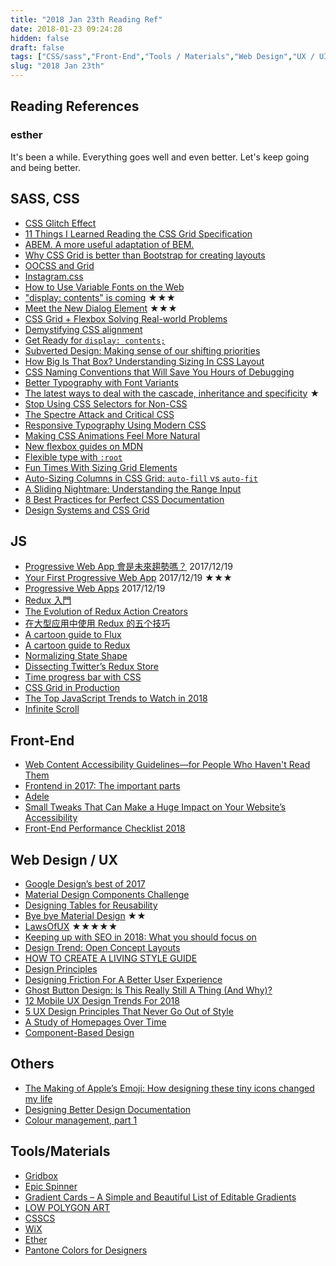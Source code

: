```yaml
---
title: "2018 Jan 23th Reading Ref"
date: 2018-01-23 09:24:28
hidden: false
draft: false
tags: ["CSS/sass","Front-End","Tools / Materials","Web Design","UX / UI"]
slug: "2018 Jan 23th"
---
```

## Reading References
### esther
It's been a while.
Everything goes well and even better.
Let's keep going and being better.

<!--more-->

## SASS, CSS
 - [CSS Glitch Effect](https://tympanus.net/codrops/2017/12/21/css-glitch-effect/)
 - [11 Things I Learned Reading the CSS Grid Specification](https://medium.freecodecamp.org/11-things-i-learned-reading-the-css-grid-specification-fb3983aa5e0)
 - [ABEM. A more useful adaptation of BEM.](https://css-tricks.com/abem-useful-adaptation-bem/)
 - [Why CSS Grid is better than Bootstrap for creating layouts](https://hackernoon.com/how-css-grid-beats-bootstrap-85d5881cf163)
 - [OOCSS and Grid](https://keithjgrant.com/posts/2017/12/oocss-and-grid/)
 - [Instagram.css](https://picturepan2.github.io/instagram.css/)
 - [How to Use Variable Fonts on the Web](https://webdesign.tutsplus.com/articles/how-to-use-variable-fonts-on-the-web--cms-30212)
 - ["display: contents" is coming](https://blogs.igalia.com/mrego/2018/01/11/display-contents-is-coming/) ★★★
 - [Meet the New Dialog Element](https://keithjgrant.com/posts/2018/meet-the-new-dialog-element/) ★★★
 - [CSS Grid + Flexbox Solving Real-world Problems](https://medium.com/@petermouland/css-grid-flexbox-solving-real-world-problems-1cce3ecb2b51)
 - [Demystifying CSS alignment](https://medium.com/@patrickbrosset/demystifying-css-alignment-2d3ea7a02a36)
 - [Get Ready for `display: contents;`](https://css-tricks.com/get-ready-for-display-contents/)
 - [Subverted Design: Making sense of our shifting priorities](http://joelcalifa.com/blog/subverted-design/)
 - [How Big Is That Box? Understanding Sizing In CSS Layout](https://www.smashingmagazine.com/2018/01/understanding-sizing-css-layout/)
 - [CSS Naming Conventions that Will Save You Hours of Debugging](https://medium.freecodecamp.org/css-naming-conventions-that-will-save-you-hours-of-debugging-35cea737d849)
 - [Better Typography with Font Variants](https://jonathan-harrell.com/better-typography-font-variants/)
 - [The latest ways to deal with the cascade, inheritance and specificity](https://css-tricks.com/latest-ways-deal-cascade-inheritance-specificity/) ★
 - [Stop Using CSS Selectors for Non-CSS](https://css-tricks.com/stop-using-css-selectors-non-css/)
 - [The Spectre Attack and Critical CSS](https://www.filamentgroup.com/lab/spectre-js-cookie.html)
 - [Responsive Typography Using Modern CSS](https://stevenloria.com/responsive-typography/)
 - [Making CSS Animations Feel More Natural](https://css-tricks.com/making-css-animations-feel-natural/)
 - [New flexbox guides on MDN](https://hacks.mozilla.org/2018/01/new-flexbox-guides-on-mdn/)
 - [Flexible type with `:root`](http://allthingssmitty.com/2016/12/05/flexible-type-using-root/)
 - [Fun Times With Sizing Grid Elements](https://css-tricks.com/fun-times-sizing-grid-elements/)
 - [Auto-Sizing Columns in CSS Grid: `auto-fill` vs `auto-fit`](https://css-tricks.com/auto-sizing-columns-css-grid-auto-fill-vs-auto-fit/)
 - [A Sliding Nightmare: Understanding the Range Input](https://css-tricks.com/sliding-nightmare-understanding-range-input/)
 - [8 Best Practices for Perfect CSS Documentation](https://webdesign.tutsplus.com/articles/css-documentation-best-practices--cms-30139)
 - [Design Systems and CSS Grid](https://24ways.org/2017/design-systems-and-css-grid/)


## JS
 - [Progressive Web App 會是未來趨勢嗎？](http://blog.techbridge.cc/2016/07/23/progressive-web-app/) 2017/12/19
 - [Your First Progressive Web App](https://developers.google.com/web/fundamentals/codelabs/your-first-pwapp/) 2017/12/19 ★★★
 - [Progressive Web Apps](https://developers.google.com/web/progressive-web-apps/) 2017/12/19
 - [Redux 入門](https://rhadow.github.io/2015/07/30/beginner-redux/)
 - [The Evolution of Redux Action Creators](https://medium.com/@northerneyes/the-evolution-of-redux-action-creators-2973018bf2ae)
 - [在大型应用中使用 Redux 的五个技巧](https://loveky.github.io/2017/07/21/translate-five-tips-for-working-with-redux-in-large-appli「」cations/)
 - [A cartoon guide to Flux](https://code-cartoons.com/a-cartoon-guide-to-flux-6157355ab207)
 - [A cartoon guide to Redux](https://code-cartoons.com/a-cartoon-intro-to-redux-3afb775501a6)
 - [Normalizing State Shape](https://redux.js.org/docs/recipes/reducers/NormalizingStateShape.html)
 - [Dissecting Twitter’s Redux Store](https://medium.com/statuscode/dissecting-twitters-redux-store-d7280b62c6b1)
 - [Time progress bar with CSS](https://www.silocreativo.com/en/time-progress-bar-css/)
 - [CSS Grid in Production](https://www.dotconferences.com/2017/11/benjamin-de-cock-css-grid-in-production)
 - [The Top JavaScript Trends to Watch in 2018](https://hackernoon.com/the-top-javascript-trends-to-watch-in-2018-a8437dd94425)
 - [Infinite Scroll](https://infinite-scroll.com/)

## Front-End
 - [Web Content Accessibility Guidelines—for People Who Haven't Read Them](https://24ways.org/2017/wcag-for-people-who-havent-read-them/)
 - [Frontend in 2017: The important parts](https://blog.logrocket.com/frontend-in-2017-the-important-parts-4548d085977f)
 - [Adele](https://adele.uxpin.com/)
 - [Small Tweaks That Can Make a Huge Impact on Your Website’s Accessibility](https://css-tricks.com/small-tweaks-can-make-huge-impact-websites-accessibility/)
 - [Front-End Performance Checklist 2018](https://www.smashingmagazine.com/2018/01/front-end-performance-checklist-2018-pdf-pages/)


## Web Design / UX
 - [Google Design’s best of 2017](https://www.itsnicethat.com/features/google-design-best-of-review-of-the-year-2017-181217)
 - [Material Design Components Challenge](https://medium.com/@fernandocomet/material-design-components-challenge-dc83fa9aa8af)
 - [Designing Tables for Reusability](https://uxdesign.cc/designing-tables-for-reusability-490a3760533)
 - [Bye bye Material Design](https://medium.com/techtrument/bye-bye-material-design-acaebcc7c6b4)  ★★
 - [LawsOfUX](https://lawsofux.com/) ★★★★★
 - [Keeping up with SEO in 2018: What you should focus on](https://thenextweb.com/contributors/2018/01/13/keeping-seo-2018-focus/)
 - [Design Trend: Open Concept Layouts](https://designshack.net/articles/graphics/design-trend-open-concept-layouts/)
 - [HOW TO CREATE A LIVING STYLE GUIDE](https://www.webdesignerdepot.com/2018/01/how-to-create-a-living-style-guide/)
 - [Design Principles](https://principles.design/)
 - [Designing Friction For A Better User Experience](https://www.smashingmagazine.com/2018/01/friction-ux-design-tool/)
 - [Ghost Button Design: Is This Really Still A Thing (And Why)?](https://www.smashingmagazine.com/2018/01/ghost-button-design/)
 - [12 Mobile UX Design Trends For 2018](https://uxplanet.org/12-mobile-ux-design-trends-for-2018-5b4ce7e8445f)
 - [5 UX Design Principles That Never Go Out of Style](https://medium.com/walkme/5-ux-design-principles-that-never-go-out-of-style-672cc6ba9047)
 - [A Study of Homepages Over Time](https://blog.sourcerer.io/a-study-of-homepages-over-time-62947486008c)
 - [Component-Based Design](https://hackernoon.com/component-based-design-168811e0c4ab)


## Others
 - [The Making of Apple’s Emoji: How designing these tiny icons changed my life](https://medium.com/@agzmn/the-making-of-apples-emoji-how-designing-these-tiny-icons-changed-my-life-16317250a9ee)
 - [Designing Better Design Documentation](https://medium.muz.li/design-docs-6bb34589f7a9)
 - [Colour management, part 1](https://bjango.com/articles/colourmanagementgamma/)


## Tools/Materials
 - [Gridbox](https://www.gridbox.io)
 - [Epic Spinner](http://epic-spinners.epicmax.co/#/)
 - [Gradient Cards – A Simple and Beautiful List of Editable Gradients](https://gradients.cssgears.com)
 - [LOW POLYGON ART](http://www.lowpolygonart.com/)
 - [CSSCS](https://adam-marsden.co.uk/css-cheat-sheet/)
 - [WiX](https://www.wix.com/)
 - [Ether](https://ether.thescenery.co/)
 - [Pantone Colors for Designers](https://medium.com/@punitweb/pantone-colors-for-designers-515871175cb)